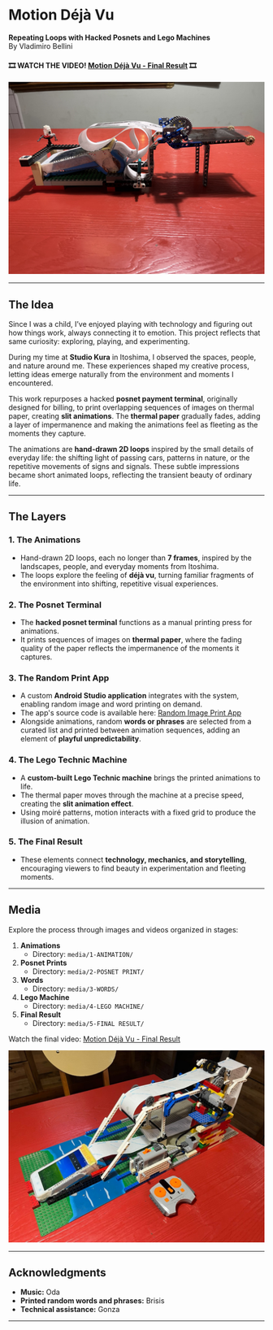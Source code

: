# **Motion Déjà Vu**  
**Repeating Loops with Hacked Posnets and Lego Machines**  
By Vladimiro Bellini  



#### 🎞️ WATCH THE VIDEO!  [Motion Déjà Vu - Final Result](https://drive.google.com/file/d/1WLMs06SpHBSuM0FlCfjuWMw5PFljoRdn/view)  🎞️



<img src="media/5-FINAL RESULT/IMG_4875.jpg" alt="media/5-FINAL RESULT/IMG_4875.jpg" style="zoom:50%;" />

---

## **The Idea**  
Since I was a child, I’ve enjoyed playing with technology and figuring out how things work, always connecting it to emotion. This project reflects that same curiosity: exploring, playing, and experimenting.  

During my time at **Studio Kura** in Itoshima, I observed the spaces, people, and nature around me. These experiences shaped my creative process, letting ideas emerge naturally from the environment and moments I encountered.  

This work repurposes a hacked **posnet payment terminal**, originally designed for billing, to print overlapping sequences of images on thermal paper, creating **slit animations**. The **thermal paper** gradually fades, adding a layer of impermanence and making the animations feel as fleeting as the moments they capture.  

The animations are **hand-drawn 2D loops** inspired by the small details of everyday life: the shifting light of passing cars, patterns in nature, or the repetitive movements of signs and signals. These subtle impressions became short animated loops, reflecting the transient beauty of ordinary life.  

---

## **The Layers**  

### **1. The Animations**  
- Hand-drawn 2D loops, each no longer than **7 frames**, inspired by the landscapes, people, and everyday moments from Itoshima.  
- The loops explore the feeling of **déjà vu**, turning familiar fragments of the environment into shifting, repetitive visual experiences.  

### **2. The Posnet Terminal**  
- The **hacked posnet terminal** functions as a manual printing press for animations.  
- It prints sequences of images on **thermal paper**, where the fading quality of the paper reflects the impermanence of the moments it captures.  

### **3. The Random Print App**  
- A custom **Android Studio application** integrates with the system, enabling random image and word printing on demand.  
- The app's source code is available here: [Random Image Print App](https://github.com/vlasvlasvlas/RandomImagePrint)  
- Alongside animations, random **words or phrases** are selected from a curated list and printed between animation sequences, adding an element of **playful unpredictability**.  

### **4. The Lego Technic Machine**  
- A **custom-built Lego Technic machine** brings the printed animations to life.  
- The thermal paper moves through the machine at a precise speed, creating the **slit animation effect**.  
- Using moiré patterns, motion interacts with a fixed grid to produce the illusion of animation.  

### **5. The Final Result**  
- These elements connect **technology, mechanics, and storytelling**, encouraging viewers to find beauty in experimentation and fleeting moments.  

---

## **Media**  

Explore the process through images and videos organized in stages:  

1. **Animations**  
   - Directory: `media/1-ANIMATION/`  
2. **Posnet Prints**  
   - Directory: `media/2-POSNET PRINT/`  
3. **Words**  
   - Directory: `media/3-WORDS/`  
4. **Lego Machine**  
   - Directory: `media/4-LEGO MACHINE/`  
5. **Final Result**  
   - Directory: `media/5-FINAL RESULT/`  

Watch the final video: [Motion Déjà Vu - Final Result](https://drive.google.com/file/d/1WLMs06SpHBSuM0FlCfjuWMw5PFljoRdn/view)  



<img src="media/4-LEGO MACHINE/WhatsApp Image 2025-01-21 at 3.44.58 PM.jpeg" alt="media/4-LEGO MACHINE/WhatsApp Image 2025-01-21 at 3.44.58 PM.jpeg" style="zoom:50%;" />

---

## **Acknowledgments**  

- **Music:** Oda  
- **Printed random words and phrases:** Brisis  
- **Technical assistance:** Gonza  

---